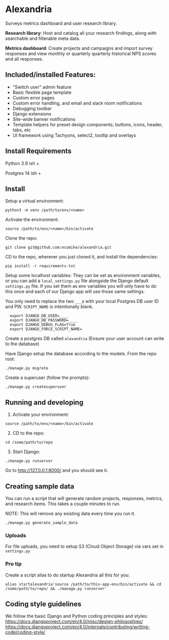 # Alexandria
Surveys metrics dashboard and user research library. 

**Research library**: Host and catalog all your research findings, along with searchable and filterable meta data.

**Metrics dashboard**:  Create projects and campaigns and import survey responses and view monthly or quarterly quarterly historical NPS scores and all responses.


## Included/installed Features:
- "Switch user" admin feature
- Basic flexible page template
- Custom error pages
- Custom error handling, and email and slack room notifications
- Debugging toolbar
- Django extensions
- Site-wide banner notifications
- Template helpers for preset design components; buttons, icons, header, tabs, etc
- UI framework using Tachyons, select2, tooltip and overlays


## Install Requirements

Python 3.9 ish +

Postgres 14 ish +

## Install

Setup a virtual environment:

```
python3 -m venv /path/to/env/<name>
```

Activate the environment:

```
source /path/to/env/<name>/bin/activate
```

Clone the repo:

```
git clone git@github.com:ecumike/alexandria.git
```

CD to the repo, wherever you just cloned it, and install the dependencies:

```
pip install -r requirements.txt
```

Setup some localhost variables:
They can be set as environment variables, or you can add a `local_settings.py` file alongside the Django default `settings.py` file. 
If you set them as env variables you will only have to do this once and each of our Django app will use those same settings.

You only need to replace the two `___`s with your local Postgres DB user ID and PW. 
`SCRIPT_NAME` is intentionally blank.

```
  export DJANGO_DB_USER=____
  export DJANGO_DB_PASSWORD=____
  export DJANGO_DEBUG_FLAG=True
  export DJANGO_FORCE_SCRIPT_NAME=
```
    
Create a postgres DB called `alexandria`
(Ensure your user account can write to the database)


Have Django setup the database according to the models. From the repo root:

```
./manage.py migrate
```

Create a superuser (follow the prompts):

```
./manage.py createsuperuser
```

## Running and developing

1. Activate your environment:

```
source /path/to/env/<name>/bin/activate
```

2. CD to the repo:

```
cd /some/path/to/repo
```

3. Start Django:

```
./manage.py runserver
```

Go to http://127.0.0.1:8000/ and you should see it.


## Creating sample data
You can run a script that will generate random projects, responses, metrics, and research items. This takes a couple minutes to run.

NOTE: This will remove any existing data every time you run it.

```
./manage.py generate_sample_data
```


### Uploads
For file uploads, you need to setup S3 (Cloud Object Storage) via vars set in `settings.py`


### Pro tip
Create a script alias to do startup Alexandria all this for you:

```
alias startalexandria'source /path/to/this-app-env/bin/activate && cd /some/path/to/repo/ && ./manage.py runserver'
```


## Coding style guidelines
 
We follow the basic Django and Python coding principles and styles:  
https://docs.djangoproject.com/en/4.0/misc/design-philosophies/  
https://docs.djangoproject.com/en/4.0/internals/contributing/writing-code/coding-style/  

 
  &nbsp;
  

